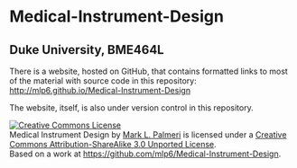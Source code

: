 Medical-Instrument-Design
=============================

Duke University, BME464L
------------------------

There is a website, hosted on GitHub, that contains formatted links to most of the material with source code in this repository: http://mlp6.github.io/Medical-Instrument-Design

The website, itself, is also under version control in this repository.

<a rel="license" href="http://creativecommons.org/licenses/by-sa/3.0/deed.en_US"><img alt="Creative Commons License" style="border-width:0" src="http://i.creativecommons.org/l/by-sa/3.0/88x31.png" /></a><br /><span xmlns:dct="http://purl.org/dc/terms/" property="dct:title">Medical Instrument Design</span> by <a xmlns:cc="http://creativecommons.org/ns#" href="https://github.com/mlp6/" property="cc:attributionName" rel="cc:attributionURL">Mark L. Palmeri</a> is licensed under a <a rel="license" href="http://creativecommons.org/licenses/by-sa/3.0/deed.en_US">Creative Commons Attribution-ShareAlike 3.0 Unported License</a>.<br />Based on a work at <a xmlns:dct="http://purl.org/dc/terms/" href="https://github.com/mlp6/Medical-Instrument-Design" rel="dct:source">https://github.com/mlp6/Medical-Instrument-Design</a>.
